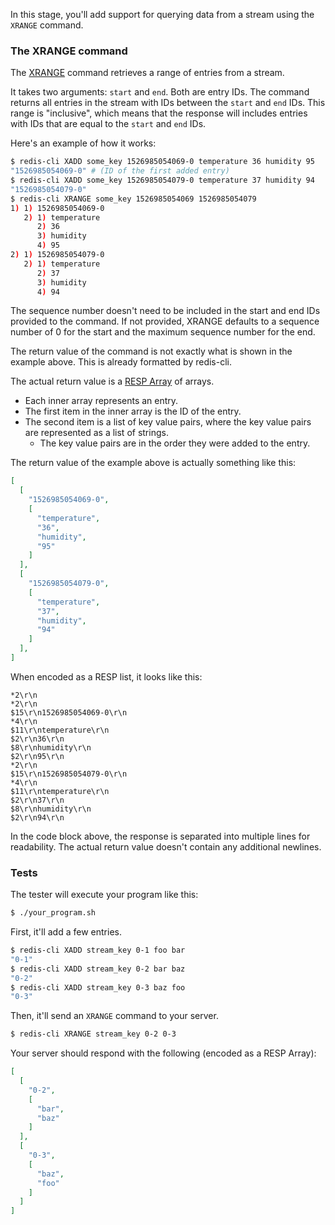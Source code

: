 In this stage, you'll add support for querying data from a stream using the `XRANGE` command.

### The XRANGE command

The [XRANGE](https://redis.io/commands/xrange/) command retrieves a range of entries from a stream.

It takes two arguments: `start` and `end`. Both are entry IDs. The command returns all entries in the
stream with IDs between the `start` and `end` IDs. This range is "inclusive", which means that the response
will includes entries with IDs that are equal to the `start` and `end` IDs.

Here's an example of how it works:

```bash
$ redis-cli XADD some_key 1526985054069-0 temperature 36 humidity 95
"1526985054069-0" # (ID of the first added entry)
$ redis-cli XADD some_key 1526985054079-0 temperature 37 humidity 94
"1526985054079-0"
$ redis-cli XRANGE some_key 1526985054069 1526985054079
1) 1) 1526985054069-0
   2) 1) temperature
      2) 36
      3) humidity
      4) 95
2) 1) 1526985054079-0
   2) 1) temperature
      2) 37
      3) humidity
      4) 94
```

The sequence number doesn't need to be included in the start and end IDs provided to the command. If not provided,
XRANGE defaults to a sequence number of 0 for the start and the maximum sequence number for the end.

The return value of the command is not exactly what is shown in the example above. This is already formatted by redis-cli.

The actual return value is a [RESP Array](https://redis.io/docs/latest/develop/reference/protocol-spec/#arrays) of arrays.

- Each inner array represents an entry.
- The first item in the inner array is the ID of the entry.
- The second item is a list of key value pairs, where the key value pairs are represented as a list of strings.
  - The key value pairs are in the order they were added to the entry.

The return value of the example above is actually something like this:

```json
[
  [
    "1526985054069-0",
    [
      "temperature",
      "36",
      "humidity",
      "95"
    ]
  ],
  [
    "1526985054079-0",
    [
      "temperature",
      "37",
      "humidity",
      "94"
    ]
  ],
]
```

When encoded as a RESP list, it looks like this:

```text
*2\r\n
*2\r\n
$15\r\n1526985054069-0\r\n
*4\r\n
$11\r\ntemperature\r\n
$2\r\n36\r\n
$8\r\nhumidity\r\n
$2\r\n95\r\n
*2\r\n
$15\r\n1526985054079-0\r\n
*4\r\n
$11\r\ntemperature\r\n
$2\r\n37\r\n
$8\r\nhumidity\r\n
$2\r\n94\r\n
```

In the code block above, the response is separated into multiple lines for readability. The actual
return value doesn't contain any additional newlines.

### Tests

The tester will execute your program like this:

```bash
$ ./your_program.sh
```

First, it'll add a few entries.

```bash
$ redis-cli XADD stream_key 0-1 foo bar
"0-1"
$ redis-cli XADD stream_key 0-2 bar baz
"0-2"
$ redis-cli XADD stream_key 0-3 baz foo
"0-3"
```

Then, it'll send an `XRANGE` command to your server.

```bash
$ redis-cli XRANGE stream_key 0-2 0-3
```

Your server should respond with the following (encoded as a RESP Array):

```json
[
  [
    "0-2",
    [
      "bar",
      "baz"
    ]
  ],
  [
    "0-3",
    [
      "baz",
      "foo"
    ]
  ]
]
```
